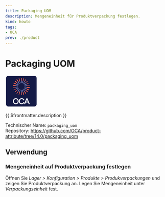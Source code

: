```yaml
---
title: Packaging UOM
description: Mengeneinheit für Produktverpackung festlegen.
kind: howto
tags:
- OCA
prev: ./product
---
```

# Packaging UOM
![icon_oca_app](attachments/icon_oca_app.png)

{{ $frontmatter.description }}

Technischer Name: `packaging_uom`\
Repository: <https://github.com/OCA/product-attribute/tree/14.0/packaging_uom>

## Verwendung

### Mengeneinheit auf Produktverpackung festlegen

Öffnen Sie *Lager > Konfiguration > Produkte > Produkverpackungen* und zeigen Sie Produktverpackung an. Legen Sie Mengeneinheit unter *Verpackungseinheit* fest.